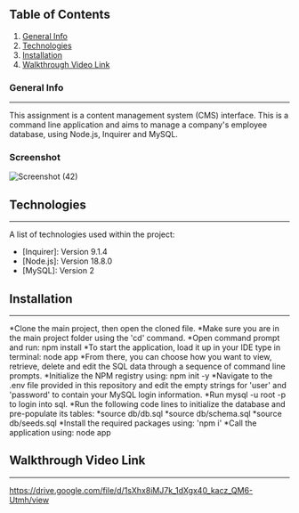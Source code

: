 ## Table of Contents
1. [General Info](#general-info)
2. [Technologies](#technologies)
3. [Installation](#installation)
5. [Walkthrough Video Link](#walkthrough-video-link)
### General Info
***
This assignment is a content management system (CMS) interface. This is a command line application and aims to manage a company's employee database, using Node.js, Inquirer and MySQL.
### Screenshot
![Screenshot (42)](https://user-images.githubusercontent.com/116799866/217942853-11828f90-5fa0-41a8-bc66-9ff153f54310.png)
## Technologies
***
A list of technologies used within the project:
* [Inquirer]: Version 9.1.4
* [Node.js]: Version 18.8.0
* [MySQL]: Version 2
## Installation
***
*Clone the main project, then open the cloned file.
*Make sure you are in the main project folder using the 'cd' command.
*Open command prompt and run: npm install
*To start the application, load it up in your IDE type in terminal: node app
*From there, you can choose how you want to view, retrieve, delete and edit the SQL data through a sequence of command line prompts.
*Initialize the NPM registry using: npm init -y
*Navigate to the .env file provided in this repository and edit the empty strings for 'user' and 'password' to contain your MySQL login information.
*Run mysql -u root -p to login into sql.
*Run the following code lines to initialize the database and pre-populate its tables:
*source db/db.sql
*source db/schema.sql
*source db/seeds.sql
*Install the required packages using: 'npm i'
*Call the application using: node app
## Walkthrough Video Link
***
https://drive.google.com/file/d/1sXhx8iMJ7k_1dXgx40_kacz_QM6-Utmh/view

